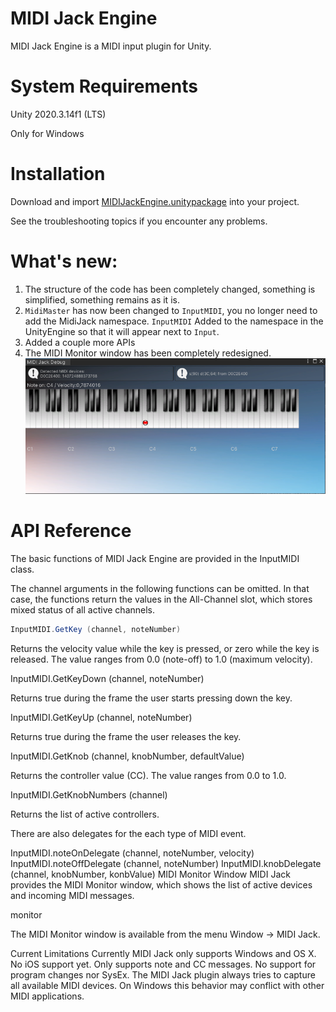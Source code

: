 # MIDI Jack Engine
MIDI Jack Engine is a MIDI input plugin for Unity.

# System Requirements
Unity 2020.3.14f1 (LTS)

Only for Windows
# Installation
Download and import [MIDIJackEngine.unitypackage](https://github.com/ARtronClassicStudio/MidiJackEngine/releases/download/2021V/MIDIJackEngine.unitypackage) into your project.

See the troubleshooting topics if you encounter any problems.

# What's new:
1. The structure of the code has been completely changed, something is simplified, something remains as it is.
2. ```MidiMaster``` has now been changed to ```InputMIDI```, you no longer need to add the MidiJack namespace. ```InputMIDI``` Added to the namespace in the UnityEngine so that it will appear next to ```Input```.
3. Added a couple more APIs
4. The MIDI Monitor window has been completely redesigned. ![](view.PNG)


# API Reference
The basic functions of MIDI Jack Engine are provided in the InputMIDI class.

The channel arguments in the following functions can be omitted. In that case, the functions return the values in the All-Channel slot, which stores mixed status of all active channels.
```C#
InputMIDI.GetKey (channel, noteNumber)
```
Returns the velocity value while the key is pressed, or zero while the key is released. The value ranges from 0.0 (note-off) to 1.0 (maximum velocity).

InputMIDI.GetKeyDown (channel, noteNumber)

Returns true during the frame the user starts pressing down the key.

InputMIDI.GetKeyUp (channel, noteNumber)

Returns true during the frame the user releases the key.

InputMIDI.GetKnob (channel, knobNumber, defaultValue)

Returns the controller value (CC). The value ranges from 0.0 to 1.0.

InputMIDI.GetKnobNumbers (channel)

Returns the list of active controllers.

There are also delegates for the each type of MIDI event.

InputMIDI.noteOnDelegate (channel, noteNumber, velocity)
InputMIDI.noteOffDelegate (channel, noteNumber)
InputMIDI.knobDelegate (channel, knobNumber, konbValue)
MIDI Monitor Window
MIDI Jack provides the MIDI Monitor window, which shows the list of active devices and incoming MIDI messages.

monitor

The MIDI Monitor window is available from the menu Window -> MIDI Jack.

Current Limitations
Currently MIDI Jack only supports Windows and OS X. No iOS support yet.
Only supports note and CC messages. No support for program changes nor SysEx.
The MIDI Jack plugin always tries to capture all available MIDI devices. On Windows this behavior may conflict with other MIDI applications.
